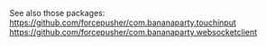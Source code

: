 See also those packages:
https://github.com/forcepusher/com.bananaparty.touchinput
https://github.com/forcepusher/com.bananaparty.websocketclient
